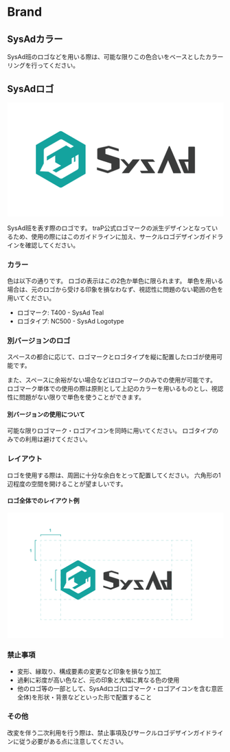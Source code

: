 # Brand

## SysAdカラー
<link-card-container>
<color-panel title="SysAd Teal" hex="14A39E" />
<color-panel title="SysAd Gray" hex="3A3B3B" />
</link-card-container>

SysAd班のロゴなどを用いる際は、可能な限りこの色合いをベースとしたカラーリングを行ってください。

## SysAdロゴ

![SysAd Logo](../../Logo_Full.svg)

SysAd班を表す際のロゴです。
traP公式ロゴマークの派生デザインとなっているため、使用の際にはこのガイドラインに加え、サークルロゴデザインガイドラインを確認してください。

### カラー

色は以下の通りです。
ロゴの表示はこの2色か単色に限られます。
単色を用いる場合は、元のロゴから受ける印象を損なわなず、視認性に問題のない範囲の色を用いてください。

- ロゴマーク: T400 - SysAd Teal
- ロゴタイプ: NC500 - SysAd Logotype

### 別バージョンのロゴ

スペースの都合に応じて、ロゴマークとロゴタイプを縦に配置したロゴが使用可能です。

また、スペースに余裕がない場合などはロゴマークのみでの使用が可能です。
ロゴマーク単体での使用の際は原則として上記のカラーを用いるものとし、視認性に問題がない限りで単色を使うことができます。

#### 別バージョンの使用について
可能な限りロゴマーク・ロゴアイコンを同時に用いてください。
ロゴタイプのみでの利用は避けてください。

### レイアウト
ロゴを使用する際は、周囲に十分な余白をとって配置してください。
六角形の1辺程度の空間を開けることが望ましいです。

#### ロゴ全体でのレイアウト例
![](../../Logo_Full_Layout.svg)

### 禁止事項
- 変形、縁取り、構成要素の変更など印象を損なう加工
- 過剰に彩度が高い色など、元の印象と大幅に異なる色の使用
- 他のロゴ等の一部として、SysAdロゴ(ロゴマーク・ロゴアイコンを含む意匠全体)を形状・背景などといった形で配置すること

### その他
改変を伴う二次利用を行う際は、禁止事項及びサークルロゴデザインガイドラインに従う必要がある点に注意してください。
